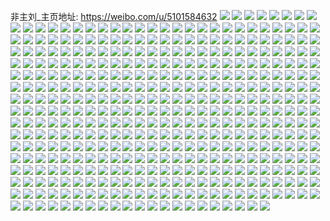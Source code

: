 非主刘_主页地址: https://weibo.com/u/5101584632 
![](https://wx4.sinaimg.cn/mw2000/005zfJd6gy1h92mqpssusj32dc35s4qr.jpg) 
![](https://wx4.sinaimg.cn/mw2000/005zfJd6gy1h92mr0i1swj32eo1cwhdt.jpg) 
![](https://wx4.sinaimg.cn/mw2000/005zfJd6gy1h92mquxrp8j32dc35skjn.jpg) 
![](https://wx4.sinaimg.cn/mw2000/005zfJd6gy1h92mqx8r7rj31cw2eo7wh.jpg) 
![](https://wx4.sinaimg.cn/mw2000/005zfJd6gy1h92mr24zcdj318r27btwo.jpg) 
![](https://wx4.sinaimg.cn/mw2000/005zfJd6gy1h92mqkafq4j31cw2eob29.jpg) 
![](https://wx4.sinaimg.cn/mw2000/005zfJd6gy1h8zuglz32mj31sc2dsu0x.jpg) 
![](https://wx4.sinaimg.cn/mw2000/005zfJd6gy1h8zugglk59j319t2981kx.jpg) 
![](https://wx4.sinaimg.cn/mw2000/005zfJd6gy1h8znrflv17j30zo256nf6.jpg) 
![](https://wx4.sinaimg.cn/mw2000/005zfJd6ly1h8y0nzcfn5j30u00wq0x3.jpg) 
![](https://wx4.sinaimg.cn/mw2000/005zfJd6ly1h8v0n6uy6ij30sg0k476s.jpg) 
![](https://wx4.sinaimg.cn/mw2000/005zfJd6gy1h8rnxrsdovj30u011iq6x.jpg) 
![](https://wx4.sinaimg.cn/mw2000/005zfJd6gy1h8k23qhzi4j3334445npg.jpg) 
![](https://wx4.sinaimg.cn/mw2000/005zfJd6gy1h8k23mzt8bj33344457wk.jpg) 
![](https://wx4.sinaimg.cn/mw2000/005zfJd6gy1h8k23taw32j3334445hdw.jpg) 
![](https://wx4.sinaimg.cn/mw2000/005zfJd6ly1h8h9z6ozbhj31sm2e64qp.jpg) 
![](https://wx4.sinaimg.cn/mw2000/005zfJd6ly1h8h9z2r8ctj31m825me6c.jpg) 
![](https://wx4.sinaimg.cn/mw2000/005zfJd6gy1h89eve4fmjj32102pc7wi.jpg) 
![](https://wx4.sinaimg.cn/mw2000/005zfJd6gy1h89evbfx95j31tx2fwnpd.jpg) 
![](https://wx4.sinaimg.cn/mw2000/005zfJd6gy1h89evhlaaaj32c0340x6q.jpg) 
![](https://wx4.sinaimg.cn/mw2000/005zfJd6gy1h83p2cpha2j30zo256x0h.jpg) 
![](https://wx4.sinaimg.cn/mw2000/005zfJd6gy1h82osc6y1xj30u0190qbb.jpg) 
![](https://wx4.sinaimg.cn/mw2000/005zfJd6gy1h82os8j1sxj30u0140k09.jpg) 
![](https://wx4.sinaimg.cn/mw2000/005zfJd6gy1h82oscx5jmj30u0190wmt.jpg) 
![](https://wx4.sinaimg.cn/mw2000/005zfJd6gy1h82os9of1ij30u014047r.jpg) 
![](https://wx4.sinaimg.cn/mw2000/005zfJd6gy1h82osb94icj30u0140ajb.jpg) 
![](https://wx4.sinaimg.cn/mw2000/005zfJd6gy1h82os7scy3j30u0140tgl.jpg) 
![](https://wx4.sinaimg.cn/mw2000/005zfJd6gy1h82os6snplj30u0140jyd.jpg) 
![](https://wx4.sinaimg.cn/mw2000/005zfJd6gy1h82osamjfhj30u0140ahe.jpg) 
![](https://wx4.sinaimg.cn/mw2000/005zfJd6gy1h82os91te3j30u0140dn6.jpg) 
![](https://wx4.sinaimg.cn/mw2000/005zfJd6gy1h82ose2d1xj30u0140afw.jpg) 
![](https://wx4.sinaimg.cn/mw2000/005zfJd6gy1h82osesw9mj30u0140k03.jpg) 
![](https://wx4.sinaimg.cn/mw2000/005zfJd6gy1h82os53djgj30u0140qf6.jpg) 
![](https://wx4.sinaimg.cn/mw2000/005zfJd6gy1h81no55i7sj31gg1ggtrq.jpg) 
![](https://wx4.sinaimg.cn/mw2000/005zfJd6gy1h7um825ui7j30u0140n45.jpg) 
![](https://wx4.sinaimg.cn/mw2000/005zfJd6gy1h7um84jiqgj30u0140dma.jpg) 
![](https://wx4.sinaimg.cn/mw2000/005zfJd6gy1h7um88nz4aj30u0140wkw.jpg) 
![](https://wx4.sinaimg.cn/mw2000/005zfJd6gy1h7um87ij4oj30u0140jyv.jpg) 
![](https://wx4.sinaimg.cn/mw2000/005zfJd6gy1h7um86h7tlj30u0140dnq.jpg) 
![](https://wx4.sinaimg.cn/mw2000/005zfJd6gy1h7um86ykawj30u0140tf0.jpg) 
![](https://wx4.sinaimg.cn/mw2000/005zfJd6gy1h7um83egigj30u0140k01.jpg) 
![](https://wx4.sinaimg.cn/mw2000/005zfJd6gy1h7um82oemrj30u0140n41.jpg) 
![](https://wx4.sinaimg.cn/mw2000/005zfJd6gy1h7um84xpyaj30u01407bm.jpg) 
![](https://wx4.sinaimg.cn/mw2000/005zfJd6gy1h7u1fnfqluj30zo1n1jwq.jpg) 
![](https://wx4.sinaimg.cn/mw2000/005zfJd6gy1h7sau4a5wyj30zo1b3aq2.jpg) 
![](https://wx4.sinaimg.cn/mw2000/005zfJd6gy1h7sau394y1j30zo1b1ww3.jpg) 
![](https://wx4.sinaimg.cn/mw2000/005zfJd6gy1h7mjcqc3edj30u0140guw.jpg) 
![](https://wx4.sinaimg.cn/mw2000/005zfJd6gy1h7mjcqt497j30u0140ajd.jpg) 
![](https://wx4.sinaimg.cn/mw2000/005zfJd6gy1h7mjcr9v0sj30u01407eh.jpg) 
![](https://wx4.sinaimg.cn/mw2000/005zfJd6gy1h7mjcrr4woj30u0140gsy.jpg) 
![](https://wx4.sinaimg.cn/mw2000/005zfJd6gy1h7kwnunakkj30u017mguo.jpg) 
![](https://wx4.sinaimg.cn/mw2000/005zfJd6gy1h7kwnu2wa2j31hc1hcauv.jpg) 
![](https://wx4.sinaimg.cn/mw2000/005zfJd6gy1h7kwnvz1elj32c0340hdt.jpg) 
![](https://wx4.sinaimg.cn/mw2000/005zfJd6ly1h7k7z36l0cj32an26xb29.jpg) 
![](https://wx4.sinaimg.cn/mw2000/005zfJd6gy1h7j2xaa0trj31m325hnpe.jpg) 
![](https://wx4.sinaimg.cn/mw2000/005zfJd6gy1h7j2x1qmu4j31z52mv4qs.jpg) 
![](https://wx4.sinaimg.cn/mw2000/005zfJd6gy1h7j2x5q5rpj31uo2gwqv6.jpg) 
![](https://wx4.sinaimg.cn/mw2000/005zfJd6gy1h7f1f48cgbj31gz1ymkjm.jpg) 
![](https://wx4.sinaimg.cn/mw2000/005zfJd6ly1h7ebs1lxqsj31sc2dshdu.jpg) 
![](https://wx4.sinaimg.cn/mw2000/005zfJd6gy1h7449aggc3j31401hc46r.jpg) 
![](https://wx4.sinaimg.cn/mw2000/005zfJd6ly1h6tfeugv7mj30u013yq72.jpg) 
![](https://wx4.sinaimg.cn/mw2000/005zfJd6ly1h6tfevq8p6j30u013zqbo.jpg) 
![](https://wx4.sinaimg.cn/mw2000/005zfJd6ly1h6tfeu9km7j30u013yk16.jpg) 
![](https://wx4.sinaimg.cn/mw2000/005zfJd6ly1h6tfewedldj30u0140tbi.jpg) 
![](https://wx4.sinaimg.cn/mw2000/005zfJd6ly1h6tfew6oknj30u013zjx0.jpg) 
![](https://wx4.sinaimg.cn/mw2000/005zfJd6ly1h6tfev36lfj30u013z44h.jpg) 
![](https://wx4.sinaimg.cn/mw2000/005zfJd6ly1h6tfevgcybj30u0140dj4.jpg) 
![](https://wx4.sinaimg.cn/mw2000/005zfJd6ly1h6tfetwdi3j30u013z41d.jpg) 
![](https://wx4.sinaimg.cn/mw2000/005zfJd6ly1h6tfeutx48j30u013yn0g.jpg) 
![](https://wx4.sinaimg.cn/mw2000/005zfJd6gy1h6rfo2rhvbj32c02c0kjl.jpg) 
![](https://wx4.sinaimg.cn/mw2000/005zfJd6gy1h6rfo43eoyj31z51z5b29.jpg) 
![](https://wx4.sinaimg.cn/mw2000/005zfJd6gy1h6rfo4upj5j30zo13bn8p.jpg) 
![](https://wx4.sinaimg.cn/mw2000/005zfJd6ly1h6r0fqv0evj30u01sxdmj.jpg) 
![](https://wx4.sinaimg.cn/mw2000/005zfJd6gy1h6qx1oepwqj30zo256qp3.jpg) 
![](https://wx4.sinaimg.cn/mw2000/005zfJd6gy1h6qvwubthkj31sc2dsu0x.jpg) 
![](https://wx4.sinaimg.cn/mw2000/005zfJd6gy1h6qvwvezeaj31sc2dsqv5.jpg) 
![](https://wx4.sinaimg.cn/mw2000/005zfJd6ly1h6mdynt2ecj30x80u040e.jpg) 
![](https://wx4.sinaimg.cn/mw2000/005zfJd6ly1h6jqdwq803j30u014vdjg.jpg) 
![](https://wx4.sinaimg.cn/mw2000/005zfJd6ly1h6j5njzkhpj30u0140dj1.jpg) 
![](https://wx4.sinaimg.cn/mw2000/005zfJd6ly1h6j5nkaeraj30u0140alj.jpg) 
![](https://wx4.sinaimg.cn/mw2000/005zfJd6ly1h6gfqg5n30j30zo256hdt.jpg) 
![](https://wx4.sinaimg.cn/mw2000/005zfJd6ly1h6fkhxe0fxj30zo256wxt.jpg) 
![](https://wx4.sinaimg.cn/mw2000/005zfJd6ly1h6fkhw1e0rj30zo256aw5.jpg) 
![](https://wx4.sinaimg.cn/mw2000/005zfJd6ly1h6fki4k5epj30zo2561kx.jpg) 
![](https://wx4.sinaimg.cn/mw2000/005zfJd6gy1h6el5jxatcj30zo0za45j.jpg) 
![](https://wx4.sinaimg.cn/mw2000/005zfJd6ly1h6c218u2n5j30zo256qlh.jpg) 
![](https://wx4.sinaimg.cn/mw2000/005zfJd6ly1h6bq8tvv3yj30zo107gpz.jpg) 
![](https://wx4.sinaimg.cn/mw2000/005zfJd6gy1h6astrs7vmj32c0340kjm.jpg) 
![](https://wx4.sinaimg.cn/mw2000/005zfJd6ly1h65w3v4b17j30zo2561ee.jpg) 
![](https://wx4.sinaimg.cn/mw2000/005zfJd6ly1h6307ck13oj31ni27d1kx.jpg) 
![](https://wx4.sinaimg.cn/mw2000/005zfJd6ly1h63078zgjqj31sc2dsnpe.jpg) 
![](https://wx4.sinaimg.cn/mw2000/005zfJd6ly1h6306y19igj31im20th7x.jpg) 
![](https://wx4.sinaimg.cn/mw2000/005zfJd6ly1h63072soa3j32dc35s4qp.jpg) 
![](https://wx4.sinaimg.cn/mw2000/005zfJd6ly1h63075h9cfj32dc35skjo.jpg) 
![](https://wx4.sinaimg.cn/mw2000/005zfJd6ly1h630779o3tj32dc35shdt.jpg) 
![](https://wx4.sinaimg.cn/mw2000/005zfJd6ly1h630715dfxj32dc35s7wn.jpg) 
![](https://wx4.sinaimg.cn/mw2000/005zfJd6ly1h6307e6hiaj32c03404qr.jpg) 
![](https://wx4.sinaimg.cn/mw2000/005zfJd6ly1h6307bln8hj32dc35s4qu.jpg) 
![](https://wx4.sinaimg.cn/mw2000/005zfJd6ly1h61wtdpzmuj30u01407ct.jpg) 
![](https://wx4.sinaimg.cn/mw2000/005zfJd6ly1h61wtff2szj30u0140tl0.jpg) 
![](https://wx4.sinaimg.cn/mw2000/005zfJd6ly1h61wtfyeusj30u014048e.jpg) 
![](https://wx4.sinaimg.cn/mw2000/005zfJd6ly1h61wtf28chj30u014044c.jpg) 
![](https://wx4.sinaimg.cn/mw2000/005zfJd6ly1h61wter00aj30u0140djv.jpg) 
![](https://wx4.sinaimg.cn/mw2000/005zfJd6ly1h61wtebz2jj30u02wvtgk.jpg) 
![](https://wx4.sinaimg.cn/mw2000/005zfJd6ly1h60irt92pyj30zo256ka8.jpg) 
![](https://wx4.sinaimg.cn/mw2000/005zfJd6ly1h60irskq42j30zo256wve.jpg) 
![](https://wx4.sinaimg.cn/mw2000/005zfJd6ly1h60irtvigtj30zo2564j1.jpg) 
![](https://wx4.sinaimg.cn/mw2000/005zfJd6gy1h5zmc3vxmxj31w72ixgum.jpg) 
![](https://wx4.sinaimg.cn/mw2000/005zfJd6gy1h5zmc5312aj32c03407wi.jpg) 
![](https://wx4.sinaimg.cn/mw2000/005zfJd6gy1h5zmc1ko65j31yp2m8gv4.jpg) 
![](https://wx4.sinaimg.cn/mw2000/005zfJd6gy1h5uwe035ydj32322s37wi.jpg) 
![](https://wx4.sinaimg.cn/mw2000/005zfJd6gy1h5uwe1pkrkj32c03401kx.jpg) 
![](https://wx4.sinaimg.cn/mw2000/005zfJd6gy1h5uwea4bsij31vj2i11ky.jpg) 
![](https://wx4.sinaimg.cn/mw2000/005zfJd6gy1h5uwe5380uj32dc1s07o5.jpg) 
![](https://wx4.sinaimg.cn/mw2000/005zfJd6gy1h5uwecae38j32c03401kx.jpg) 
![](https://wx4.sinaimg.cn/mw2000/005zfJd6gy1h5uwe385kpj32881o6qlp.jpg) 
![](https://wx4.sinaimg.cn/mw2000/005zfJd6gy1h5ppgkphgqj30u01sxwfz.jpg) 
![](https://wx4.sinaimg.cn/mw2000/005zfJd6gy1h5nzzmlc2zj30yi1pcqc8.jpg) 
![](https://wx4.sinaimg.cn/mw2000/005zfJd6gy1h5mqug1hpyj30u0140453.jpg) 
![](https://wx4.sinaimg.cn/mw2000/005zfJd6gy1h5lqp9falhj31pw2ajkjl.jpg) 
![](https://wx4.sinaimg.cn/mw2000/005zfJd6gy1h5lqpbq332j31pg29xqv5.jpg) 
![](https://wx4.sinaimg.cn/mw2000/005zfJd6gy1h5lqpdbjqlj31sl2e4u0x.jpg) 
![](https://wx4.sinaimg.cn/mw2000/005zfJd6gy1h5lqp7kr0nj31g41xh7wh.jpg) 
![](https://wx4.sinaimg.cn/mw2000/005zfJd6gy1h5i4i8yv6zj31ny27xe81.jpg) 
![](https://wx4.sinaimg.cn/mw2000/005zfJd6gy1h5fzzcex2uj30u0162djc.jpg) 
![](https://wx4.sinaimg.cn/mw2000/005zfJd6gy1h5a18qnq1vj30mi0u0td1.jpg) 
![](https://wx4.sinaimg.cn/mw2000/005zfJd6gy1h55ja3bls9j31vl2i4u0x.jpg) 
![](https://wx4.sinaimg.cn/mw2000/005zfJd6gy1h55jaby66xj31ys2mdqv5.jpg) 
![](https://wx4.sinaimg.cn/mw2000/005zfJd6gy1h55ja50gx8j31sq2ebkjl.jpg) 
![](https://wx4.sinaimg.cn/mw2000/005zfJd6gy1h55jaa1g0oj32c0340e82.jpg) 
![](https://wx4.sinaimg.cn/mw2000/005zfJd6gy1h55ja7mh5aj32c0340e82.jpg) 
![](https://wx4.sinaimg.cn/mw2000/005zfJd6gy1h55ja1onjij32c0340hdu.jpg) 
![](https://wx4.sinaimg.cn/mw2000/005zfJd6gy1h54go4e6g6j30tu0tu7a0.jpg) 
![](https://wx4.sinaimg.cn/mw2000/005zfJd6gy1h53pxuhicoj30u00u0doz.jpg) 
![](https://wx4.sinaimg.cn/mw2000/005zfJd6gy1h537tcqtikj30zo256tx4.jpg) 
![](https://wx4.sinaimg.cn/mw2000/005zfJd6gy1h4yg69j3hij30mi0mi0xz.jpg) 
![](https://wx4.sinaimg.cn/mw2000/005zfJd6gy1h4xftpcpmjj32c03404qq.jpg) 
![](https://wx4.sinaimg.cn/mw2000/005zfJd6gy1h4xftls5pxj32ae31ux6p.jpg) 
![](https://wx4.sinaimg.cn/mw2000/005zfJd6gy1h4xfteweyqj32852yu4qq.jpg) 
![](https://wx4.sinaimg.cn/mw2000/005zfJd6gy1h4xft6t7sdj32c0340b2a.jpg) 
![](https://wx4.sinaimg.cn/mw2000/005zfJd6gy1h4roo4pykrj329s311b2b.jpg) 
![](https://wx4.sinaimg.cn/mw2000/005zfJd6gy1h4roo0g0ujj329s3124qr.jpg) 
![](https://wx4.sinaimg.cn/mw2000/005zfJd6gy1h4gkxuab0sj30zo0q70vb.jpg) 
![](https://wx4.sinaimg.cn/mw2000/005zfJd6gy1h4dalm1jobj30d60d6407.jpg) 
![](https://wx4.sinaimg.cn/mw2000/005zfJd6gy1h48x75olslj30zo2561kx.jpg) 
![](https://wx4.sinaimg.cn/mw2000/005zfJd6gy1h44e8jz5rrj31sc2dse0o.jpg) 
![](https://wx4.sinaimg.cn/mw2000/005zfJd6gy1h3zm5q6y93j30u01sxdks.jpg) 
![](https://wx4.sinaimg.cn/mw2000/005zfJd6ly1h3pgi2tozwj31kw2ddu0x.jpg) 
![](https://wx4.sinaimg.cn/mw2000/005zfJd6ly1h3pgi08ohsj31kw2ddqv5.jpg) 
![](https://wx4.sinaimg.cn/mw2000/005zfJd6gy1h3kverkyguj31kw2dcb2a.jpg) 
![](https://wx4.sinaimg.cn/mw2000/005zfJd6gy1h3kvfdzs37j31kw2dchdu.jpg) 
![](https://wx4.sinaimg.cn/mw2000/005zfJd6gy1h3kvelrh0nj31kw2dchdu.jpg) 
![](https://wx4.sinaimg.cn/mw2000/005zfJd6gy1h3kvf17yopj31kw2dchdu.jpg) 
![](https://wx4.sinaimg.cn/mw2000/005zfJd6gy1h3kvf5uokvj31kw2dchdu.jpg) 
![](https://wx4.sinaimg.cn/mw2000/005zfJd6gy1h3kvewn4euj31kw2dc7wi.jpg) 
![](https://wx4.sinaimg.cn/mw2000/005zfJd6gy1h3g6l3vxsvj30tu0tuk0t.jpg) 
![](https://wx4.sinaimg.cn/mw2000/005zfJd6gy1h3g6l493ejj30u00u00x9.jpg) 
![](https://wx4.sinaimg.cn/mw2000/005zfJd6gy1h3el14qqjhj30mi0u0aet.jpg) 
![](https://wx4.sinaimg.cn/mw2000/005zfJd6gy1h3el2yj9m5j30w816z7wh.jpg) 
![](https://wx4.sinaimg.cn/mw2000/005zfJd6gy1h3el14d7m8j319f1ol4qp.jpg) 
![](https://wx4.sinaimg.cn/mw2000/005zfJd6gy1h3el2qhkjwj326h2wnx6s.jpg) 
![](https://wx4.sinaimg.cn/mw2000/005zfJd6gy1h3el31hjr1j32272qxkjm.jpg) 
![](https://wx4.sinaimg.cn/mw2000/005zfJd6gy1h3el236xfij32612w24qv.jpg) 
![](https://wx4.sinaimg.cn/mw2000/005zfJd6gy1h3el12brokj31vz2inqv6.jpg) 
![](https://wx4.sinaimg.cn/mw2000/005zfJd6gy1h3el1itv9ij32c0340hdw.jpg) 
![](https://wx4.sinaimg.cn/mw2000/005zfJd6gy1h3el18jy9yj30u0140aml.jpg) 
![](https://wx4.sinaimg.cn/mw2000/005zfJd6gy1h3e3gk012tj33402c04qr.jpg) 
![](https://wx4.sinaimg.cn/mw2000/005zfJd6gy1h3cwr1h915j31kw2dcnpd.jpg) 
![](https://wx4.sinaimg.cn/mw2000/005zfJd6gy1h3cwr474yej31kw2dckjl.jpg) 
![](https://wx4.sinaimg.cn/mw2000/005zfJd6gy1h3cwqv8x4xj31kw2dcqv5.jpg) 
![](https://wx4.sinaimg.cn/mw2000/005zfJd6gy1h3cwr6wh29j31kw2dc7wh.jpg) 
![](https://wx4.sinaimg.cn/mw2000/005zfJd6gy1h3cwqyjdcvj31kw2dcu0x.jpg) 
![](https://wx4.sinaimg.cn/mw2000/005zfJd6gy1h3cwr9jjmdj31kw2dchdt.jpg) 
![](https://wx4.sinaimg.cn/mw2000/005zfJd6gy1h3cqzlonn2j30zo2561kx.jpg) 
![](https://wx4.sinaimg.cn/mw2000/005zfJd6gy1h3aj5dnah3j30zo1ccn4r.jpg) 
![](https://wx4.sinaimg.cn/mw2000/005zfJd6gy1h39wanflkrj30u01swdjr.jpg) 
![](https://wx4.sinaimg.cn/mw2000/005zfJd6gy1h38v0jn9dcj30u01sxgqi.jpg) 
![](https://wx4.sinaimg.cn/mw2000/005zfJd6gy1h38v0kamz0j30u00u0dmy.jpg) 
![](https://wx4.sinaimg.cn/mw2000/005zfJd6gy1h38v0ls3jij30u01sxdl0.jpg) 
![](https://wx4.sinaimg.cn/mw2000/005zfJd6gy1h38v0ma3x6j30u0140gpz.jpg) 
![](https://wx4.sinaimg.cn/mw2000/005zfJd6gy1h38v0o5zszj30u01sx442.jpg) 
![](https://wx4.sinaimg.cn/mw2000/005zfJd6gy1h38v0ptuigj30u01sxn1z.jpg) 
![](https://wx4.sinaimg.cn/mw2000/005zfJd6gy1h38vdystz6j30tu0tun0t.jpg) 
![](https://wx4.sinaimg.cn/mw2000/005zfJd6gy1h38v0qxuwfj30u00u0q73.jpg) 
![](https://wx4.sinaimg.cn/mw2000/005zfJd6gy1h38v0rfuj6j30u00u0wjx.jpg) 
![](https://wx4.sinaimg.cn/mw2000/005zfJd6gy1h381lgrjr1j30ty1bidmg.jpg) 
![](https://wx4.sinaimg.cn/mw2000/005zfJd6gy1h381neke1dj31400u015d.jpg) 
![](https://wx4.sinaimg.cn/mw2000/005zfJd6gy1h381lk3no9j30yi1pce81.jpg) 
![](https://wx4.sinaimg.cn/mw2000/005zfJd6gy1h381n00hd9j30ty1gw448.jpg) 
![](https://wx4.sinaimg.cn/mw2000/005zfJd6gy1h381n0il5fj30u016s78i.jpg) 
![](https://wx4.sinaimg.cn/mw2000/005zfJd6gy1h381n18r81j30ty17sdkc.jpg) 
![](https://wx4.sinaimg.cn/mw2000/005zfJd6gy1h34uqbhaaij30zo256tqq.jpg) 
![](https://wx4.sinaimg.cn/mw2000/005zfJd6gy1h33ormxw9mj30zo0t3tc6.jpg) 
![](https://wx4.sinaimg.cn/mw2000/005zfJd6ly1h2wep2l38vj32c0340npd.jpg) 
![](https://wx4.sinaimg.cn/mw2000/005zfJd6ly1h2wel3lygnj32c0340x6q.jpg) 
![](https://wx4.sinaimg.cn/mw2000/005zfJd6ly1h2welc9w3nj32c0340kjm.jpg) 
![](https://wx4.sinaimg.cn/mw2000/005zfJd6ly1h2wel7n5swj32c03407wi.jpg) 
![](https://wx4.sinaimg.cn/mw2000/005zfJd6ly1h2welp1yk5j324q2ua7wj.jpg) 
![](https://wx4.sinaimg.cn/mw2000/005zfJd6ly1h2welkq507j32192pox6p.jpg) 
![](https://wx4.sinaimg.cn/mw2000/005zfJd6ly1h2tt4j77q1j30zo0z7af7.jpg) 
![](https://wx4.sinaimg.cn/mw2000/005zfJd6gy1h2pswb9ay2j30zo1e4k0x.jpg) 
![](https://wx4.sinaimg.cn/mw2000/005zfJd6gy1h2ogx4f0ojj31ym2m5b29.jpg) 
![](https://wx4.sinaimg.cn/mw2000/005zfJd6gy1h2ogxb4gx2j32c0340e82.jpg) 
![](https://wx4.sinaimg.cn/mw2000/005zfJd6gy1h2ogx7x22tj320r2p1b2a.jpg) 
![](https://wx4.sinaimg.cn/mw2000/005zfJd6gy1h2ogxdubygj32c0340kjn.jpg) 
![](https://wx4.sinaimg.cn/mw2000/005zfJd6gy1h2ogx9kl0kj31vh2hzqv5.jpg) 
![](https://wx4.sinaimg.cn/mw2000/005zfJd6gy1h2ogxj21h3j32c0340npf.jpg) 
![](https://wx4.sinaimg.cn/mw2000/005zfJd6gy1h2ogx2ikjaj32282qzqv6.jpg) 
![](https://wx4.sinaimg.cn/mw2000/005zfJd6gy1h2ogxs410yj32c03401l1.jpg) 
![](https://wx4.sinaimg.cn/mw2000/005zfJd6gy1h2ogxt6xycj312b1w4atq.jpg) 
![](https://wx4.sinaimg.cn/mw2000/005zfJd6gy1h2fgfm96gnj30yi1pcqv5.jpg) 
![](https://wx4.sinaimg.cn/mw2000/005zfJd6gy1h2drf4j60vj30zo256e1d.jpg) 
![](https://wx4.sinaimg.cn/mw2000/005zfJd6gy1h2d9a92awoj31pp1l9ap5.jpg) 
![](https://wx4.sinaimg.cn/mw2000/005zfJd6gy1h2bfp9ujoej30zo256dyo.jpg) 
![](https://wx4.sinaimg.cn/mw2000/005zfJd6gy1h26u7emen5j30zo0xldm7.jpg) 
![](https://wx4.sinaimg.cn/mw2000/005zfJd6gy1h263luypv6j30u00u078p.jpg) 
![](https://wx4.sinaimg.cn/mw2000/005zfJd6gy1h23ov5tvn0j31pr2acqp3.jpg) 
![](https://wx4.sinaimg.cn/mw2000/005zfJd6gy1h23ov17ewhj31sg2dsu03.jpg) 
![](https://wx4.sinaimg.cn/mw2000/005zfJd6gy1h22cx9gtklj329d30h4qq.jpg) 
![](https://wx4.sinaimg.cn/mw2000/005zfJd6gy1h22cx0acj7j31vy2imu0x.jpg) 
![](https://wx4.sinaimg.cn/mw2000/005zfJd6gy1h22cx2qpdoj327a2xqhdv.jpg) 
![](https://wx4.sinaimg.cn/mw2000/005zfJd6gy1h22cx7x1x5j32c0340hdu.jpg) 
![](https://wx4.sinaimg.cn/mw2000/005zfJd6gy1h22cx5megqj32c0340b2b.jpg) 
![](https://wx4.sinaimg.cn/mw2000/005zfJd6gy1h22cwywcmkj334033yu0z.jpg) 
![](https://wx4.sinaimg.cn/mw2000/005zfJd6gy1h22cwwytvxj326h2wnb2a.jpg) 
![](https://wx4.sinaimg.cn/mw2000/005zfJd6gy1h22cxd5tqqj329e30jqv5.jpg) 
![](https://wx4.sinaimg.cn/mw2000/005zfJd6gy1h22cxbep8ej32c0340u0y.jpg) 
![](https://wx4.sinaimg.cn/mw2000/005zfJd6gy1h20c15eu3lj30zo256ath.jpg) 
![](https://wx4.sinaimg.cn/mw2000/005zfJd6gy1h20c1603axj30ku194jwh.jpg) 
![](https://wx4.sinaimg.cn/mw2000/005zfJd6gy1h1yorofx24j30zo2567wh.jpg) 
![](https://wx4.sinaimg.cn/mw2000/005zfJd6gy1h1ws3wljzwj30zo256qij.jpg) 
![](https://wx4.sinaimg.cn/mw2000/005zfJd6gy1h1spxp7k0wj30zo2567gl.jpg) 
![](https://wx4.sinaimg.cn/mw2000/005zfJd6gy1h1spxtroq9j30zo256hdt.jpg) 
![](https://wx4.sinaimg.cn/mw2000/005zfJd6gy1h1k21id9z8j32c0340x6r.jpg) 
![](https://wx4.sinaimg.cn/mw2000/005zfJd6gy1h1k21cldooj326r2x0hdu.jpg) 
![](https://wx4.sinaimg.cn/mw2000/005zfJd6gy1h1k20wdyiaj32c03401l0.jpg) 
![](https://wx4.sinaimg.cn/mw2000/005zfJd6gy1h1k21ktaslj32c03404qp.jpg) 
![](https://wx4.sinaimg.cn/mw2000/005zfJd6gy1h1k212tjhlj31vq2ibu0y.jpg) 
![](https://wx4.sinaimg.cn/mw2000/005zfJd6gy1h1k21n78q0j32c03404qp.jpg) 
![](https://wx4.sinaimg.cn/mw2000/005zfJd6gy1h1k219kv38j32c0340u10.jpg) 
![](https://wx4.sinaimg.cn/mw2000/005zfJd6gy1h1k2106660j326s2x2npf.jpg) 
![](https://wx4.sinaimg.cn/mw2000/005zfJd6gy1h1k20qzln4j31vi2i1npe.jpg) 
![](https://wx4.sinaimg.cn/mw2000/005zfJd6gy1h1hrixthf1j30t112ph1q.jpg) 
![](https://wx4.sinaimg.cn/mw2000/005zfJd6gy1h1hrix9tqrj30t9130dwd.jpg) 
![](https://wx4.sinaimg.cn/mw2000/005zfJd6gy1h16rfekrwyj32c02c0kjm.jpg) 
![](https://wx4.sinaimg.cn/mw2000/005zfJd6gy1h15zszp0oyj30u0140dny.jpg) 
![](https://wx4.sinaimg.cn/mw2000/005zfJd6gy1h151n216nqj31sc2dse81.jpg) 
![](https://wx4.sinaimg.cn/mw2000/005zfJd6gy1h151n7cwa1j32c03404qq.jpg) 
![](https://wx4.sinaimg.cn/mw2000/005zfJd6gy1h151n4rw22j32c03407wi.jpg) 
![](https://wx4.sinaimg.cn/mw2000/005zfJd6gy1h119ssgle3j30u01swjxs.jpg) 
![](https://wx4.sinaimg.cn/mw2000/005zfJd6gy1h10xifkggwj31sg2dsu0c.jpg) 
![](https://wx4.sinaimg.cn/mw2000/005zfJd6gy1h0wrppamj7j30zo256e0e.jpg) 
![](https://wx4.sinaimg.cn/mw2000/005zfJd6gy1h0wfi20izwj30zo256kbp.jpg) 
![](https://wx4.sinaimg.cn/mw2000/005zfJd6gy1h0wfia5kkoj30zo2564fs.jpg) 
![](https://wx4.sinaimg.cn/mw2000/005zfJd6gy1h0wfihxs7yj30zo2561ap.jpg) 
![](https://wx4.sinaimg.cn/mw2000/005zfJd6gy1h0wfht65ofj30zo2561dh.jpg) 
![](https://wx4.sinaimg.cn/mw2000/005zfJd6gy1h0viznx1sjj30tu0tudnn.jpg) 
![](https://wx4.sinaimg.cn/mw2000/005zfJd6gy1h0u84zs3g3j30u01sx0yc.jpg) 
![](https://wx4.sinaimg.cn/mw2000/005zfJd6gy1h0tcp5y0v7j328q2znx6p.jpg) 
![](https://wx4.sinaimg.cn/mw2000/005zfJd6gy1h0tcp93zxtj32c0340b2a.jpg) 
![](https://wx4.sinaimg.cn/mw2000/005zfJd6gy1h0tcpamw50j32c0340b2a.jpg) 
![](https://wx4.sinaimg.cn/mw2000/005zfJd6gy1h0tcp7jt64j32al3241ky.jpg) 
![](https://wx4.sinaimg.cn/mw2000/005zfJd6gy1h0tcpdcu6zj324w24wqv5.jpg) 
![](https://wx4.sinaimg.cn/mw2000/005zfJd6gy1h0tcp48xvlj32452tjkjm.jpg) 
![](https://wx4.sinaimg.cn/mw2000/005zfJd6gy1h0scx1sypzj30u01sw475.jpg) 
![](https://wx4.sinaimg.cn/mw2000/005zfJd6gy1h0r1uktwgdj30k00zkaf7.jpg) 
![](https://wx4.sinaimg.cn/mw2000/005zfJd6gy1h0r1ulbcddj30k00zkq7v.jpg) 
![](https://wx4.sinaimg.cn/mw2000/005zfJd6gy1h0onlhrir5j30zo256qkk.jpg) 
![](https://wx4.sinaimg.cn/mw2000/005zfJd6gy1h0onjv9whij30u01swn63.jpg) 
![](https://wx4.sinaimg.cn/mw2000/005zfJd6gy1h0onjushduj30u01swn84.jpg) 
![](https://wx4.sinaimg.cn/mw2000/005zfJd6gy1h0onjw3vzqj30u01swwle.jpg) 
![](https://wx4.sinaimg.cn/mw2000/005zfJd6gy1h0onjvodmcj30u01swqc8.jpg) 
![](https://wx4.sinaimg.cn/mw2000/005zfJd6gy1h0npxa3vobj30zo256nbc.jpg) 
![](https://wx4.sinaimg.cn/mw2000/005zfJd6gy1h0nmy0miktj30u0140134.jpg) 
![](https://wx4.sinaimg.cn/mw2000/005zfJd6gy1h38b8frglbj30u0140dmw.jpg) 
![](https://wx4.sinaimg.cn/mw2000/005zfJd6gy1h0me2iuwjlj30mi0u046t.jpg) 
![](https://wx4.sinaimg.cn/mw2000/005zfJd6gy1h0l82s4mtzj30ty18ugqt.jpg) 
![](https://wx4.sinaimg.cn/mw2000/005zfJd6gy1h0jzv6kq98j32c033y7wi.jpg) 
![](https://wx4.sinaimg.cn/mw2000/005zfJd6gy1h0ixm7bd5mj30zo256nj5.jpg) 
![](https://wx4.sinaimg.cn/mw2000/005zfJd6gy1h0bjgp8k47j30zo2564gq.jpg) 
![](https://wx4.sinaimg.cn/mw2000/005zfJd6gy1h09dnyv5kwj30u01sxgrs.jpg) 
![](https://wx4.sinaimg.cn/mw2000/005zfJd6gy1h09do17bo1j30u01sz7ck.jpg) 
![](https://wx4.sinaimg.cn/mw2000/005zfJd6gy1h07iy655scj30u0141wmf.jpg) 
![](https://wx4.sinaimg.cn/mw2000/005zfJd6gy1h07iy7ie3cj30u0140n8h.jpg) 
![](https://wx4.sinaimg.cn/mw2000/005zfJd6gy1h07iyc05b3j30u0140qa2.jpg) 
![](https://wx4.sinaimg.cn/mw2000/005zfJd6gy1h07iy91husj30u014016a.jpg) 
![](https://wx4.sinaimg.cn/mw2000/005zfJd6gy1h07iyga1nyj30u0140dte.jpg) 
![](https://wx4.sinaimg.cn/mw2000/005zfJd6gy1h07iydl95vj30u0140gr9.jpg) 
![](https://wx4.sinaimg.cn/mw2000/005zfJd6gy1h07iym7szjj30u0140k4j.jpg) 
![](https://wx4.sinaimg.cn/mw2000/005zfJd6gy1h07iy9zlduj30u0140n2w.jpg) 
![](https://wx4.sinaimg.cn/mw2000/005zfJd6ly1h06b19aoxxj30zo256kjl.jpg) 
![](https://wx4.sinaimg.cn/mw2000/005zfJd6gy1h04jmnjrwmj30zo2567wh.jpg) 
![](https://wx4.sinaimg.cn/mw2000/005zfJd6gy1h04jmlu4dvj30u01swag8.jpg) 
![](https://wx4.sinaimg.cn/mw2000/005zfJd6gy1h041weh6u5j30zo0n1tbt.jpg) 
![](https://wx4.sinaimg.cn/mw2000/005zfJd6gy1h02fdt90vdj30ty0tyk9l.jpg) 
![](https://wx4.sinaimg.cn/mw2000/005zfJd6gy1h02fdydx13j326x26xe83.jpg) 
![](https://wx4.sinaimg.cn/mw2000/005zfJd6gy1h02fdvkyhdj31sd1senpe.jpg) 
![](https://wx4.sinaimg.cn/mw2000/005zfJd6gy1h0283vymu3j30zo1l944z.jpg) 
![](https://wx4.sinaimg.cn/mw2000/005zfJd6gy1h01smjstg2j30zo256hdt.jpg) 
![](https://wx4.sinaimg.cn/mw2000/005zfJd6gy1h01o2us4lyj30u013zgyt.jpg) 
![](https://wx4.sinaimg.cn/mw2000/005zfJd6gy1h01o2gy5bij30u0140dog.jpg) 
![](https://wx4.sinaimg.cn/mw2000/005zfJd6gy1h01o2f6e6rj30u01407ah.jpg) 
![](https://wx4.sinaimg.cn/mw2000/005zfJd6gy1h01o2okaauj30u00u0n4i.jpg) 
![](https://wx4.sinaimg.cn/mw2000/005zfJd6gy1h01o2junajj31400u0wk3.jpg) 
![](https://wx4.sinaimg.cn/mw2000/005zfJd6gy1h01o2ngc42j30u0140wn4.jpg) 
![](https://wx4.sinaimg.cn/mw2000/005zfJd6gy1h01o2mb7o0j30u0140dpy.jpg) 
![](https://wx4.sinaimg.cn/mw2000/005zfJd6gy1h01o3by8s0j30u0140qe1.jpg) 
![](https://wx4.sinaimg.cn/mw2000/005zfJd6gy1gzz3x1mto0j30u016egqf.jpg) 
![](https://wx4.sinaimg.cn/mw2000/005zfJd6gy1gzz3wz96vfj30tp0tf78l.jpg) 
![](https://wx4.sinaimg.cn/mw2000/005zfJd6gy1gzxtam3enzj30zo0ofjuf.jpg) 
![](https://wx4.sinaimg.cn/mw2000/005zfJd6gy1gzxtan9j5fj32c02c0b2a.jpg) 
![](https://wx4.sinaimg.cn/mw2000/005zfJd6gy1gzxtaoh3stj32c02c01ky.jpg) 
![](https://wx4.sinaimg.cn/mw2000/005zfJd6gy1gzwoocuqavj32c0340kjn.jpg) 
![](https://wx4.sinaimg.cn/mw2000/005zfJd6gy1gzwooa0z4jj32c0340b2c.jpg) 
![](https://wx4.sinaimg.cn/mw2000/005zfJd6gy1gzwoo61ycdj32c0340u0y.jpg) 
![](https://wx4.sinaimg.cn/mw2000/005zfJd6gy1gzwoogzucgj33402c0kjm.jpg) 
![](https://wx4.sinaimg.cn/mw2000/005zfJd6gy1gzwoo7rs02j32c0340x6p.jpg) 
![](https://wx4.sinaimg.cn/mw2000/005zfJd6gy1gzwoof6o1xj32c0340qv6.jpg) 
![](https://wx4.sinaimg.cn/mw2000/005zfJd6gy1gzwjf373t5j30y313oadq.jpg) 
![](https://wx4.sinaimg.cn/mw2000/005zfJd6gy1gzupzo95ypj32c03401kz.jpg) 
![](https://wx4.sinaimg.cn/mw2000/005zfJd6gy1gzupz43oo7j32c0340npf.jpg) 
![](https://wx4.sinaimg.cn/mw2000/005zfJd6gy1gzupze2ivyj32c0340kjn.jpg) 
![](https://wx4.sinaimg.cn/mw2000/005zfJd6gy1gzupzlqfy1j32c03404qq.jpg) 
![](https://wx4.sinaimg.cn/mw2000/005zfJd6gy1gzupzskkw0j3292302kjn.jpg) 
![](https://wx4.sinaimg.cn/mw2000/005zfJd6gy1gzupz7j3zpj32c0340kjn.jpg) 
![](https://wx4.sinaimg.cn/mw2000/005zfJd6gy1gzupzhoqpaj32c0340qv7.jpg) 
![](https://wx4.sinaimg.cn/mw2000/005zfJd6gy1gzupzaxajij32c03401l0.jpg) 
![](https://wx4.sinaimg.cn/mw2000/005zfJd6gy1gzupzk5mwsj32c0340npe.jpg) 
![](https://wx4.sinaimg.cn/mw2000/005zfJd6gy1gztalj776zj30tu0tu148.jpg) 
![](https://wx4.sinaimg.cn/mw2000/005zfJd6gy1gzs4ydpcu1j30zo0uz0z5.jpg) 
![](https://wx4.sinaimg.cn/mw2000/005zfJd6gy1gzpoi3b9ngj30tu0tuwli.jpg) 
![](https://wx4.sinaimg.cn/mw2000/005zfJd6gy1gzoxapmc1pj30ur0yd41v.jpg) 
![](https://wx4.sinaimg.cn/mw2000/005zfJd6gy1gzl87hxh4wj30zo256k7b.jpg) 
![](https://wx4.sinaimg.cn/mw2000/005zfJd6gy1gzk74ufwmtj30u10u0agm.jpg) 
![](https://wx4.sinaimg.cn/mw2000/005zfJd6gy1gzj6dkohn1j30u00u07b7.jpg) 
![](https://wx4.sinaimg.cn/mw2000/005zfJd6gy1gzj6dk26gcj30u00u07bo.jpg) 
![](https://wx4.sinaimg.cn/mw2000/005zfJd6gy1gzj6djbvrtj30u00u044k.jpg) 
![](https://wx4.sinaimg.cn/mw2000/005zfJd6gy1gzj6dlig5ej30u00u07ae.jpg) 
![](https://wx4.sinaimg.cn/mw2000/005zfJd6gy1gzc8495x6fj30u01swn2r.jpg) 
![](https://wx4.sinaimg.cn/mw2000/005zfJd6ly1gz7m9dcabbj32c0340qv6.jpg) 
![](https://wx4.sinaimg.cn/mw2000/005zfJd6ly1gz7m9b0zouj32c0340x6q.jpg) 
![](https://wx4.sinaimg.cn/mw2000/005zfJd6ly1gz5cqfpmxoj30zo2564iv.jpg) 
![](https://wx4.sinaimg.cn/mw2000/005zfJd6ly1gz0ey3psmjj31cm26annj.jpg) 
![](https://wx4.sinaimg.cn/mw2000/005zfJd6ly1gz0ey5ref9j31df267e51.jpg) 
![](https://wx4.sinaimg.cn/mw2000/005zfJd6ly1gz0ey7bt33j31do25wtu3.jpg) 
![](https://wx4.sinaimg.cn/mw2000/005zfJd6ly1gz0ey4r1o0j31co25jnoj.jpg) 
![](https://wx4.sinaimg.cn/mw2000/005zfJd6ly1gz0ey6g7j7j325t1dhqp2.jpg) 
![](https://wx4.sinaimg.cn/mw2000/005zfJd6ly1gz0ey2ur9nj31cp25mnmy.jpg) 
![](https://wx4.sinaimg.cn/mw2000/005zfJd6ly1gyxxco15toj30vp09raas.jpg) 
![](https://wx4.sinaimg.cn/mw2000/005zfJd6ly1gyxxcnp2mgj30vn0cb75d.jpg) 
![](https://wx4.sinaimg.cn/mw2000/005zfJd6ly1gys34daecyj30zo256nax.jpg) 
![](https://wx4.sinaimg.cn/mw2000/005zfJd6ly1gypkgs3fyxj30zo256b29.jpg) 
![](https://wx4.sinaimg.cn/mw2000/005zfJd6ly1gyl221oqp4j30zo0z1jx5.jpg) 
![](https://wx4.sinaimg.cn/mw2000/005zfJd6gy1gyelqfnvl8j31p129d4qs.jpg) 
![](https://wx4.sinaimg.cn/mw2000/005zfJd6gy1gyelqj5pynj32c03404qs.jpg) 
![](https://wx4.sinaimg.cn/mw2000/005zfJd6gy1gycasbqldqj32c0340x6q.jpg) 
![](https://wx4.sinaimg.cn/mw2000/005zfJd6gy1gy8q9gtspjj30tu0tu48a.jpg) 
![](https://wx4.sinaimg.cn/mw2000/005zfJd6gy1gy8q9fxitzj32c02c0u0x.jpg) 
![](https://wx4.sinaimg.cn/mw2000/005zfJd6gy1gy4vkpx8qoj30zo256ni8.jpg) 
![](https://wx4.sinaimg.cn/mw2000/005zfJd6gy1gxz85kshmhj30zo1bcte6.jpg) 
![](https://wx4.sinaimg.cn/mw2000/005zfJd6ly1gxxgm87nijj30zo0iyzl0.jpg) 
![](https://wx4.sinaimg.cn/mw2000/005zfJd6ly1gxxemevhamj31sc2dsu0x.jpg) 
![](https://wx4.sinaimg.cn/mw2000/005zfJd6ly1gxxemm62e5j327j2y11ky.jpg) 
![](https://wx4.sinaimg.cn/mw2000/005zfJd6ly1gxxemjvnjzj31s035skjm.jpg) 
![](https://wx4.sinaimg.cn/mw2000/005zfJd6gy1gxtohr1lo8j30u014047j.jpg) 
![](https://wx4.sinaimg.cn/mw2000/005zfJd6gy1gxsrci2ls6j30u01407cy.jpg) 
![](https://wx4.sinaimg.cn/mw2000/005zfJd6gy1gxsrcizb42j30u0140481.jpg) 
![](https://wx4.sinaimg.cn/mw2000/005zfJd6gy1gxr9nnan3jj33403407wl.jpg) 
![](https://wx4.sinaimg.cn/mw2000/005zfJd6gy1gxqf7iiynaj30u00u0k0y.jpg) 
![](https://wx4.sinaimg.cn/mw2000/005zfJd6gy1gxqf7j7xxhj30u00u00zg.jpg) 
![](https://wx4.sinaimg.cn/mw2000/005zfJd6gy1gxqf7lajf6j30u00u07c1.jpg) 
![](https://wx4.sinaimg.cn/mw2000/005zfJd6gy1gxqf7m4rt1j30u00u07cv.jpg) 
![](https://wx4.sinaimg.cn/mw2000/005zfJd6gy1gxqf7ms43rj30u00u0q8a.jpg) 
![](https://wx4.sinaimg.cn/mw2000/005zfJd6gy1gxp8qzyo8ij30u01swtcp.jpg) 
![](https://wx4.sinaimg.cn/mw2000/005zfJd6gy1gxmootrr9zj30zo256h7s.jpg) 
![](https://wx4.sinaimg.cn/mw2000/005zfJd6gy1gxmm0tv2osj30yi0vh0xc.jpg) 
![](https://wx4.sinaimg.cn/mw2000/005zfJd6gy1gxmm0w7bjej30yi178thr.jpg) 
![](https://wx4.sinaimg.cn/mw2000/005zfJd6gy1gxljs3iuwxj30u015a7bd.jpg) 
![](https://wx4.sinaimg.cn/mw2000/005zfJd6gy1gxknhb6bwpj30u00u00yi.jpg) 
![](https://wx4.sinaimg.cn/mw2000/005zfJd6gy1gxj0wuz2n2j30u012ywke.jpg) 
![](https://wx4.sinaimg.cn/mw2000/005zfJd6gy1gxj0wu0fe0j30u00u0dkn.jpg) 
![](https://wx4.sinaimg.cn/mw2000/005zfJd6gy1gxgxxmr271j30zo256qsd.jpg) 
![](https://wx4.sinaimg.cn/mw2000/005zfJd6gy1gxdfuk8fygj30zo256noa.jpg) 
![](https://wx4.sinaimg.cn/mw2000/005zfJd6gy1gxd60ss7npj30u01sxdkq.jpg) 
![](https://wx4.sinaimg.cn/mw2000/005zfJd6gy1gx9tkk4vubj32c02c0x6p.jpg) 
![](https://wx4.sinaimg.cn/mw2000/005zfJd6gy1gx8y2ytbx9j32c02c01ky.jpg) 
![](https://wx4.sinaimg.cn/mw2000/005zfJd6gy1gx8mclpby5j30u01sxjwz.jpg) 
![](https://wx4.sinaimg.cn/mw2000/005zfJd6gy1gx8ihybmslj30u01sxagb.jpg) 
![](https://wx4.sinaimg.cn/mw2000/005zfJd6gy1gx7puddp9rj30u01404d2.jpg) 
![](https://wx4.sinaimg.cn/mw2000/005zfJd6gy1gx6j8m59a1j30zo0ckdgp.jpg) 
![](https://wx4.sinaimg.cn/mw2000/005zfJd6gy1gx35bgiq7rj30u0140gti.jpg) 
![](https://wx4.sinaimg.cn/mw2000/005zfJd6gy1gx35bftgunj30u0140nf4.jpg) 
![](https://wx4.sinaimg.cn/mw2000/005zfJd6gy1gx1lrt6twqj30zo256139.jpg) 
![](https://wx4.sinaimg.cn/mw2000/005zfJd6gy1gx1lrs4vm2j30zo256thg.jpg) 
![](https://wx4.sinaimg.cn/mw2000/005zfJd6gy1gwykekvkf2j30u01sx45p.jpg) 
![](https://wx4.sinaimg.cn/mw2000/005zfJd6ly1gwuj7o930jj31910u0wne.jpg) 
![](https://wx4.sinaimg.cn/mw2000/005zfJd6ly1gwuj7p814uj30u00u0adh.jpg) 
![](https://wx4.sinaimg.cn/mw2000/005zfJd6ly1gwuj7pkrv2j30u00u0doi.jpg) 
![](https://wx4.sinaimg.cn/mw2000/005zfJd6ly1gwuj7ol58gj30u0190qbq.jpg) 
![](https://wx4.sinaimg.cn/mw2000/005zfJd6ly1gwstcmtalvj30yi0pmwjh.jpg) 
![](https://wx4.sinaimg.cn/mw2000/005zfJd6ly1gwq7bot823j30u00u0aj1.jpg) 
![](https://wx4.sinaimg.cn/mw2000/005zfJd6ly1gwo3aq2xt2j32c02c0hdu.jpg) 
![](https://wx4.sinaimg.cn/mw2000/005zfJd6ly1gwjyvhnp4xj31zk1hn4qp.jpg) 
![](https://wx4.sinaimg.cn/mw2000/005zfJd6ly1gwjyvg2ge9j31vz1vzhdt.jpg) 
